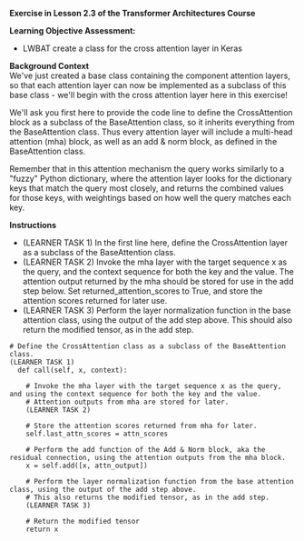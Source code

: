 **Exercise in Lesson 2.3 of the Transformer Architectures Course**

**Learning Objective Assessment:**  
- LWBAT create a class for the cross attention layer in Keras
  
**Background Context**  
We've just created a base class containing the component attention layers, so that each attention layer
can now be implemented as a subclass of this base class - we'll begin with the cross attention layer here in this exercise!  

We'll ask you first here to provide the code line to define the CrossAttention block as a subclass of the BaseAttention class, so it inherits everything from the BaseAttention class. Thus every attention layer will include a multi-head attention (mha) block, as well as an add & norm block, as defined in the BaseAttention class.  
  
Remember that in this attention mechanism the query works similarly to a "fuzzy" Python dictionary, where the attention layer looks for the dictionary keys that match the query most closely, and returns the combined values for those keys, with weightings based on how well the query matches each key.  
  
  
**Instructions**  
- (LEARNER TASK 1) In the first line here, define the CrossAttention layer as a subclass of the BaseAttention class.  
- (LEARNER TASK 2) Invoke the mha layer with the target sequence x as the query, and the context sequence for both the key and the value. The attention output returned by the mha should be stored for use in the add step below. Set returned_attention_scores to True, and store the attention scores returned for later use.  
- (LEARNER TASK 3) Perform the layer normalization function in the base attention class, using the output of the add step above. This should also return the modified tensor, as in the add step.  
  

```
# Define the CrossAttention class as a subclass of the BaseAttention class.
(LEARNER TASK 1)
  def call(self, x, context):

    # Invoke the mha layer with the target sequence x as the query, and using the context sequence for both the key and the value.
    # Attention outputs from mha are stored for later. 
    (LEARNER TASK 2)

    # Store the attention scores returned from mha for later.
    self.last_attn_scores = attn_scores

    # Perform the add function of the Add & Norm block, aka the residual connection, using the attention outputs from the mha block.
    x = self.add([x, attn_output])

    # Perform the layer normalization function from the base attention class, using the output of the add step above. 
    # This also returns the modified tensor, as in the add step.
    (LEARNER TASK 3)

    # Return the modified tensor
    return x


```
